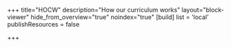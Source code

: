 +++
title="HOCW"
description="How our curriculum works"
layout="block-viewer"
hide_from_overview="true"
noindex="true"
[build]
  list = 'local'
  publishResources = false

+++
